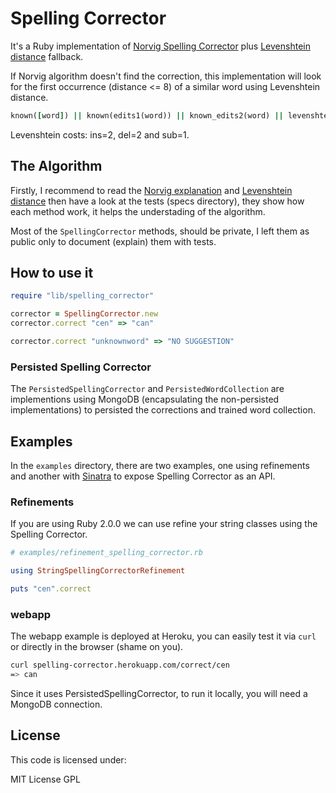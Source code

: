 # Spelling Corrector

It's a Ruby implementation of [Norvig Spelling Corrector](http://norvig.com/spell-correct.html) plus [Levenshtein distance](http://en.wikipedia.org/wiki/Levenshtein_distance) fallback.

If Norvig algorithm doesn't find the correction, this implementation will look for the first occurrence (distance <= 8) of a similar word using Levenshtein distance.

```ruby
known([word]) || known(edits1(word)) || known_edits2(word) || levenshtein(word) || ["NO SUGGESTION"]
```

Levenshtein costs: ins=2, del=2 and sub=1.

## The Algorithm

Firstly, I recommend to read the [Norvig explanation](http://norvig.com/spell-correct.html) and [Levenshtein distance](http://en.wikipedia.org/wiki/Levenshtein_distance) then have a look at the tests (specs directory), they show how each method work, it helps the understading of the algorithm.

Most of the `SpellingCorrector` methods, should be private, I left them as public only to document (explain) them with tests.

## How to use it

```ruby
require "lib/spelling_corrector"

corrector = SpellingCorrector.new
corrector.correct "cen" => "can"

corrector.correct "unknownword" => "NO SUGGESTION"
```

### Persisted Spelling Corrector

The `PersistedSpellingCorrector` and `PersistedWordCollection` are implementions using MongoDB (encapsulating the non-persisted implementations) to persisted the corrections and trained word collection.


## Examples

In the `examples` directory, there are two examples, one using refinements and another with [Sinatra](http://www.sinatrarb.com/) to expose Spelling Corrector as an API.

### Refinements

If you are using Ruby 2.0.0 we can use refine your string classes using the Spelling Corrector.

```ruby
# examples/refinement_spelling_corrector.rb

using StringSpellingCorrectorRefinement

puts "cen".correct
```

### webapp

The webapp example is deployed at Heroku, you can easily test it via `curl` or directly in the browser (shame on you).

```bash
curl spelling-corrector.herokuapp.com/correct/cen
=> can
```

Since it uses PersistedSpellingCorrector, to run it locally, you will need a MongoDB connection.

## License
This code is licensed under:

MIT License GPL
